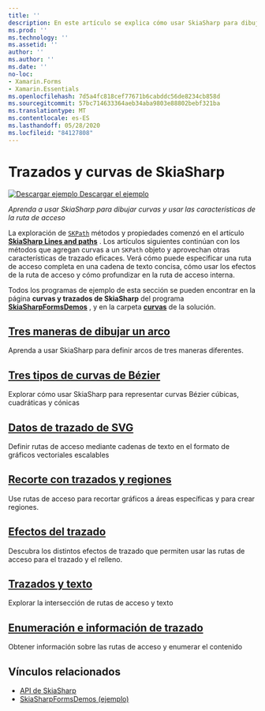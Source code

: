 ```yaml
---
title: ''
description: En este artículo se explica cómo usar SkiaSharp para dibujar curvas y usar las características de la ruta de acceso en Xamarin.Forms aplicaciones, y se muestra con código de ejemplo.
ms.prod: ''
ms.technology: ''
ms.assetid: ''
author: ''
ms.author: ''
ms.date: ''
no-loc:
- Xamarin.Forms
- Xamarin.Essentials
ms.openlocfilehash: 7d5a4fc818cef77671b6cabddc56de8234cb858d
ms.sourcegitcommit: 57bc714633364aeb34aba9803e88802bebf321ba
ms.translationtype: MT
ms.contentlocale: es-ES
ms.lasthandoff: 05/28/2020
ms.locfileid: "84127808"
---
```

# <a name="skiasharp-curves-and-paths"></a>Trazados y curvas de SkiaSharp

[![Descargar ejemplo](~/media/shared/download.png) Descargar el ejemplo](https://docs.microsoft.com/samples/xamarin/xamarin-forms-samples/skiasharpforms-demos)

_Aprenda a usar SkiaSharp para dibujar curvas y usar las características de la ruta de acceso_

La exploración de [`SKPath`](xref:SkiaSharp.SKPath) métodos y propiedades comenzó en el artículo [**SkiaSharp Lines and paths**](../paths/index.md) . Los artículos siguientes continúan con los métodos que agregan curvas a un `SKPath` objeto y aprovechan otras características de trazado eficaces. Verá cómo puede especificar una ruta de acceso completa en una cadena de texto concisa, cómo usar los efectos de la ruta de acceso y cómo profundizar en la ruta de acceso interna.

Todos los programas de ejemplo de esta sección se pueden encontrar en la página **curvas y trazados de SkiaSharp** del programa [**SkiaSharpFormsDemos**](https://docs.microsoft.com/samples/xamarin/xamarin-forms-samples/skiasharpforms-demos) , y en la carpeta [**curvas**](https://github.com/xamarin/xamarin-forms-samples/tree/master/SkiaSharpForms/Demos/Demos/SkiaSharpFormsDemos/Curves) de la solución.

## <a name="three-ways-to-draw-an-arc"></a>[Tres maneras de dibujar un arco](arcs.md)

Aprenda a usar SkiaSharp para definir arcos de tres maneras diferentes.

## <a name="three-types-of-bzier-curves"></a>[Tres tipos de curvas de Bézier](beziers.md)

Explorar cómo usar SkiaSharp para representar curvas Bézier cúbicas, cuadráticas y cónicas

## <a name="svg-path-data"></a>[Datos de trazado de SVG](path-data.md)

Definir rutas de acceso mediante cadenas de texto en el formato de gráficos vectoriales escalables

## <a name="clipping-with-paths-and-regions"></a>[Recorte con trazados y regiones](clipping.md)

Use rutas de acceso para recortar gráficos a áreas específicas y para crear regiones.

## <a name="path-effects"></a>[Efectos del trazado](effects.md)

Descubra los distintos efectos de trazado que permiten usar las rutas de acceso para el trazado y el relleno.

## <a name="paths-and-text"></a>[Trazados y texto](text-paths.md)

Explorar la intersección de rutas de acceso y texto

## <a name="path-information-and-enumeration"></a>[Enumeración e información de trazado](information.md)

Obtener información sobre las rutas de acceso y enumerar el contenido

## <a name="related-links"></a>Vínculos relacionados

- [API de SkiaSharp](https://docs.microsoft.com/dotnet/api/skiasharp)
- [SkiaSharpFormsDemos (ejemplo)](https://docs.microsoft.com/samples/xamarin/xamarin-forms-samples/skiasharpforms-demos)
